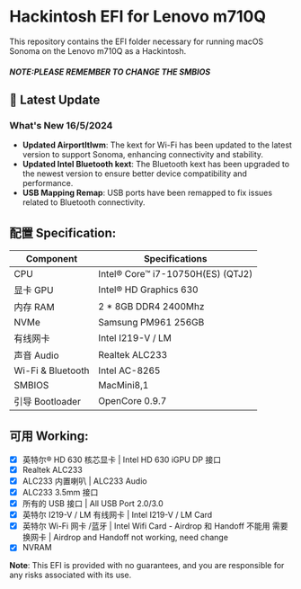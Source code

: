 # Hackintosh EFI for Lenovo m710Q

This repository contains the EFI folder necessary for running macOS Sonoma on the Lenovo m710Q as a Hackintosh. 
##### NOTE:PLEASE REMEMBER TO CHANGE THE SMBIOS

## 🚀 Latest Update

### What's New 16/5/2024
- **Updated AirportItlwm**: The kext for Wi-Fi has been updated to the latest version to support Sonoma, enhancing connectivity and stability.
- **Updated Intel Bluetooth kext**: The Bluetooth kext has been upgraded to the newest version to ensure better device compatibility and performance.
- **USB Mapping Remap**: USB ports have been remapped to fix issues related to Bluetooth connectivity.

## 配置 Specification:

| Component         | Specifications                          |
| ----------------- | --------------------------------------- |
| CPU               | Intel® Core™ i7-10750H(ES) (QTJ2)        |
| 显卡 GPU              | Intel® HD Graphics 630                  |
| 内存 RAM              | 2 * 8GB DDR4 2400Mhz                    |
| NVMe              | Samsung PM961 256GB                       |
| 有线网卡          | Intel I219-V / LM                       |
| 声音 Audio             | Realtek ALC233                          |
| Wi-Fi & Bluetooth | Intel AC-8265     |
| SMBIOS            | MacMini8,1                              |
| 引导 Bootloader            | OpenCore 0.9.7                          |

## 可用 Working:

- [x] 英特尔® HD 630 核芯显卡 | Intel HD 630 iGPU DP 接口
- [x] Realtek ALC233
- [x] ALC233 内置喇叭 | ALC233 Audio
- [x] ALC233 3.5mm 接口
- [x] 所有的 USB 接口 | All USB Port 2.0/3.0
- [x] 英特尔 I219-V / LM 有线网卡 | Intel I219-V / LM Card
- [x] 英特尔 Wi-Fi 网卡 /蓝牙 | Intel Wifi Card  - Airdrop 和 Handoff 不能用 需要换网卡 | Airdrop and Handoff not working, need change
- [x] NVRAM

**Note**: This EFI is provided with no guarantees, and you are responsible for any risks associated with its use.
